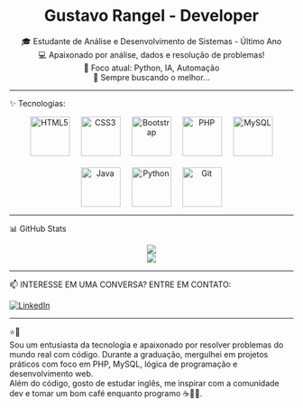<h1 align="center">Gustavo Rangel - Developer</h1>

<p align="center">
🎓 Estudante de Análise e Desenvolvimento de Sistemas - Último Ano <br>
💻 Apaixonado por análise, dados e resolução de problemas! <br>
🎯 Foco atual: Python, IA, Automação <br>
🌱 Sempre buscando o melhor...
</p>

---

✨ Tecnologias:

<p align="center" style="display: flex; flex-wrap: wrap; justify-content: center; gap: 20px;">
  <img src="https://cdn.jsdelivr.net/gh/devicons/devicon/icons/html5/html5-original-wordmark.svg" height="70" alt="HTML5" />
  <img src="https://cdn.jsdelivr.net/gh/devicons/devicon/icons/css3/css3-original-wordmark.svg" height="70" alt="CSS3" />
  <img src="https://cdn.jsdelivr.net/gh/devicons/devicon/icons/bootstrap/bootstrap-original-wordmark.svg" height="70" alt="Bootstrap" />
  <img src="https://cdn.jsdelivr.net/gh/devicons/devicon/icons/php/php-original.svg" height="70" alt="PHP" />
  <img src="https://cdn.jsdelivr.net/gh/devicons/devicon/icons/mysql/mysql-original-wordmark.svg" height="70" alt="MySQL" />
  <img src="https://cdn.jsdelivr.net/gh/devicons/devicon/icons/java/java-original-wordmark.svg" height="70" alt="Java" />
  <img src="https://cdn.jsdelivr.net/gh/devicons/devicon/icons/python/python-original.svg" height="70" alt="Python" />
  <img src="https://cdn.jsdelivr.net/gh/devicons/devicon/icons/git/git-original.svg" height="70" alt="Git" />
</p>

---

📊 GitHub Stats

<p align="center">
  <img src="https://github-readme-stats.vercel.app/api?username=IamRangel&show_icons=true&theme=tokyonight" />
  <br>
  <img src="https://github-readme-stats.vercel.app/api/top-langs/?username=IamRangel&layout=compact&langs_count=8&theme=tokyonight" />
</p>

---

📫 INTERESSE EM UMA CONVERSA? ENTRE EM CONTATO:

[![LinkedIn](https://img.shields.io/badge/-Gustavo%20Rangel-0077B5?style=flat-square&logo=linkedin&logoColor=white)](https://www.linkedin.com/in/dev-rangel)

---

⭐️🧠  
Sou um entusiasta da tecnologia e apaixonado por resolver problemas do mundo real com código. Durante a graduação, mergulhei em projetos práticos com foco em PHP, MySQL, lógica de programação e desenvolvimento web.  
Além do código, gosto de estudar inglês, me inspirar com a comunidade dev e tomar um bom café enquanto programo ☕👨‍💻.
